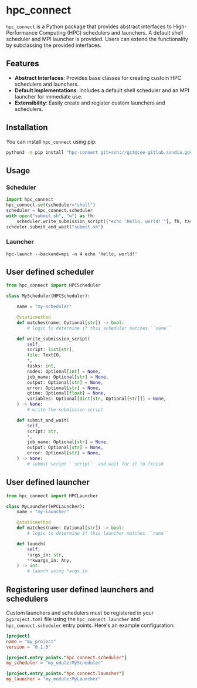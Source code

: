 # hpc_connect

`hpc_connect` is a Python package that provides abstract interfaces to High-Performance Computing (HPC) schedulers and launchers. A default shell scheduler and MPI launcher is provided. Users can extend the functionality by subclassing the provided interfaces.

## Features

- **Abstract Interfaces**: Provides base classes for creating custom HPC schedulers and launchers.
- **Default Implementations**: Includes a default shell scheduler and an MPI launcher for immediate use.
- **Extensibility**: Easily create and register custom launchers and schedulers.

## Installation

You can install `hpc_connect` using pip:

```bash
python3 -m pip install "hpc-connect git+ssh://git@cee-gitlab.sandia.gov/ascic-test-infra/playground/hpc-connect"
```

## Usage

### Scheduler

```python
import hpc_connect
hpc_connect.set(scheduler="shell")
scheduler = hpc_connect.scheduler
with open("submit.sh", "w") as fh:
    scheduler.write_submission_script(["echo 'Hello, world!'"], fh, tasks=1)
schduler.submit_and_wait("submit.sh")
```

### Launcher

```console
hpc-launch --backend=mpi -n 4 echo 'Hello, world!'
```

## User defined scheduler

```python
from hpc_connect import HPCScheduler

class MyScheduler(HPCScheduler):

    name = "my-scheduler"

    @staticmethod
    def matches(name: Optional[str]) -> bool:
        # logic to determine if this scheduler matches ``name``

    def write_submission_script(
        self,
        script: list[str],
        file: TextIO,
        *,
        tasks: int,
        nodes: Optional[int] = None,
        job_name: Optional[str] = None,
        output: Optional[str] = None,
        error: Optional[str] = None,
        qtime: Optional[float] = None,
        variables: Optional[dict[str, Optional[str]]] = None,
    ) -> None:
        # write the submission script

    def submit_and_wait(
        self,
        script: str,
        *,
        job_name: Optional[str] = None,
        output: Optional[str] = None,
        error: Optional[str] = None,
    ) -> None:
        # submit script ``script`` and wait for it to finish
```
## User defined launcher

```python
from hpc_connect import HPCLauncher

class MyLauncher(HPCLauncher):
    name = "my-launcher"

    @staticmethod
    def matches(name: Optional[str]) -> bool:
        # logic to determine if this launcher matches ``name``

    def launch(
        self,
        *args_in: str,
        **kwargs_in: Any,
    ) -> int:
        # launch using *args_in
```

## Registering user defined launchers and schedulers

Custom launchers and schedulers must be registered in your `pyproject.toml` file using the `hpc_connect.launcher` and `hpc_connect.scheduler` entry points. Here's an example configuration:

```toml
[project]
name = "my_project"
version = "0.1.0"

[project.entry_points."hpc_connect.scheduler"]
my_scheduler = "my_odule:MyScheduler"

[project.entry_points."hpc_connect.launcher"]
my_launcher = "my_module:MyLauncher"
```
